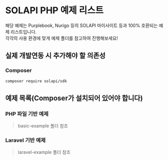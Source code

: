# SOLAPI PHP 예제 리스트

해당 예제는 Purplebook, Nurigo 등의 SOLAPI 마이사이트 등과 100% 호환되는 예제 리스트입니다.  
각각의 사용 환경에 맞게 예제 폴더를 참고하여 진행해보세요!

## 실제 개발연동 시 추가해야 할 의존성

### Composer

```bash
composer require solapi/sdk
```

## 예제 목록(Composer가 설치되어 있어야 합니다)

### PHP 파일 기반 예제

> basic-example 폴더 참조

### Laravel 기반 예제

> laravel-example 폴더 참조